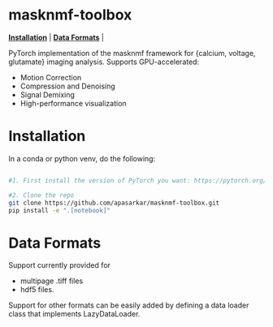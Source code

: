 # masknmf-toolbox


[**Installation**](https://github.com/apasarkar/masknmf-toolbox#Installation) |
[**Data Formats**](https://github.com/apasarkar/masknmf-toolbox#examples) |

PyTorch implementation of the masknmf framework for {calcium, voltage, glutamate} imaging analysis. Supports GPU-accelerated:
- Motion Correction
- Compression and Denoising
- Signal Demixing
- High-performance visualization

# Installation

In a conda or python venv, do the following:
```bash

#1. First install the version of PyTorch you want: https://pytorch.org/get-started/locally/

#2. Clone the repo
git clone https://github.com/apasarkar/masknmf-toolbox.git
pip install -e ".[notebook]"
```

# Data Formats
Support currently provided for 
- multipage .tiff files 
- hdf5 files. 

Support for other formats can be easily added by defining a data loader class that implements LazyDataLoader. 